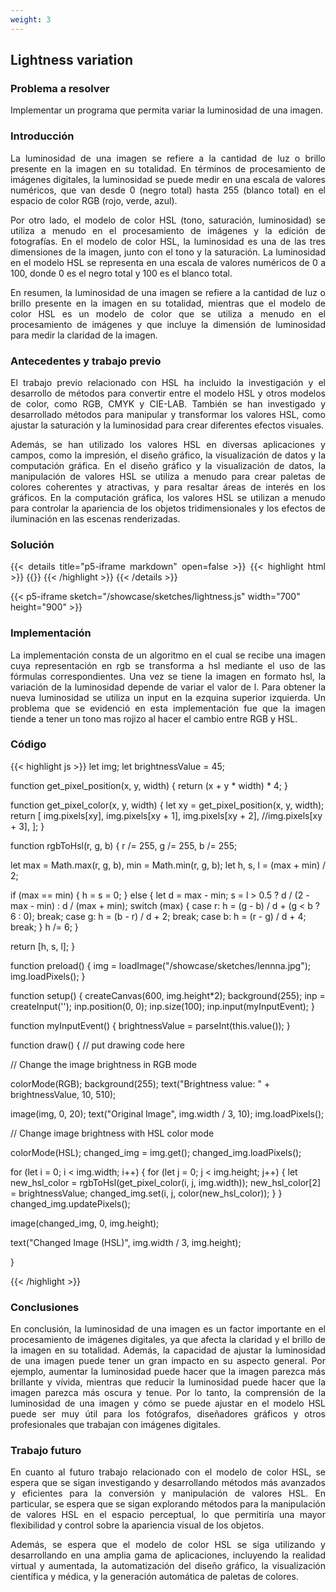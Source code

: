 ```yaml
---
weight: 3
---
```

## Lightness variation




### Problema a resolver
Implementar un programa que permita variar la luminosidad de una imagen.

### Introducción
<p style="text-align: justify;">
La luminosidad de una imagen se refiere a la cantidad de luz o brillo presente en la imagen en su totalidad. En términos de procesamiento de imágenes digitales, la luminosidad se puede medir en una escala de valores numéricos, que van desde 0 (negro total) hasta 255 (blanco total) en el espacio de color RGB (rojo, verde, azul).
</p>
<p style="text-align: justify;">
Por otro lado, el modelo de color HSL (tono, saturación, luminosidad) se utiliza a menudo en el procesamiento de imágenes y la edición de fotografías. En el modelo de color HSL, la luminosidad es una de las tres dimensiones de la imagen, junto con el tono y la saturación. La luminosidad en el modelo HSL se representa en una escala de valores numéricos de 0 a 100, donde 0 es el negro total y 100 es el blanco total.
</p>

<p style="text-align: justify;">
En resumen, la luminosidad de una imagen se refiere a la cantidad de luz o brillo presente en la imagen en su totalidad, mientras que el modelo de color HSL es un modelo de color que se utiliza a menudo en el procesamiento de imágenes y que incluye la dimensión de luminosidad para medir la claridad de la imagen.
</p>

### Antecedentes y trabajo previo
<p style="text-align: justify;">
El trabajo previo relacionado con HSL ha incluido la investigación y el desarrollo de métodos para convertir entre el modelo HSL y otros modelos de color, como RGB, CMYK y CIE-LAB. También se han investigado y desarrollado métodos para manipular y transformar los valores HSL, como ajustar la saturación y la luminosidad para crear diferentes efectos visuales.
</p>
<p style="text-align: justify;">
Además, se han utilizado los valores HSL en diversas aplicaciones y campos, como la impresión, el diseño gráfico, la visualización de datos y la computación gráfica. En el diseño gráfico y la visualización de datos, la manipulación de valores HSL se utiliza a menudo para crear paletas de colores coherentes y atractivas, y para resaltar áreas de interés en los gráficos. En la computación gráfica, los valores HSL se utilizan a menudo para controlar la apariencia de los objetos tridimensionales y los efectos de iluminación en las escenas renderizadas.
</p>

### Solución
<p style="text-align: justify;">
{{< details title="p5-iframe markdown" open=false >}}
{{< highlight html >}}
{{</* p5-iframe sketch="/showcase/sketches/lightness.js" width="700" height="900" */>}}
{{< /highlight >}}
{{< /details >}}

{{< p5-iframe sketch="/showcase/sketches/lightness.js" width="700" height="900" >}}
</p>

### Implementación

<p style="text-align: justify;">
La implementación consta de un algoritmo en el cual se recibe una imagen cuya representación en rgb se transforma a hsl mediante el uso de las fórmulas
correspondientes. Una vez se tiene la imagen en formato hsl, la variación de la luminosidad depende de variar el valor de l. Para obtener la nueva luminosidad 
se utiliza un input en la ezquina superior izquierda. Un problema que se evidenció en esta implementación fue que la imagen tiende a tener un tono mas rojizo
al hacer el cambio entre RGB y HSL.
</p>

### Código
{{< highlight js >}}
let img;
let brightnessValue = 45;


function get_pixel_position(x, y, width) {
  return (x + y * width) * 4;
}

function get_pixel_color(x, y, width) {
  let xy = get_pixel_position(x, y, width);
  return [
    img.pixels[xy],
    img.pixels[xy + 1],
    img.pixels[xy + 2],
    //img.pixels[xy + 3],
  ];
}


function rgbToHsl(r, g, b) {
  r /= 255, g /= 255, b /= 255;

  let max = Math.max(r, g, b), min = Math.min(r, g, b);
  let h, s, l = (max + min) / 2;

  if (max == min) {
    h = s = 0;
  } else {
    let d = max - min;
    s = l > 0.5 ? d / (2 - max - min) : d / (max + min);
    switch (max) {
      case r: h = (g - b) / d + (g < b ? 6 : 0); break;
      case g: h = (b - r) / d + 2; break;
      case b: h = (r - g) / d + 4; break;
    }
    h /= 6;
  }

  return [h, s, l];
}

function preload() {
  img = loadImage("/showcase/sketches/lennna.jpg");
  img.loadPixels();
}

function setup() {
  createCanvas(600, img.height*2);
  background(255);
  inp = createInput('');
  inp.position(0, 0);
  inp.size(100);
  inp.input(myInputEvent);
}


function myInputEvent() {
  brightnessValue = parseInt(this.value());
}

function draw() {
  // put drawing code here  


  // Change the image brightness in RGB mode

  colorMode(RGB);
  background(255);
  text("Brightness value: " + brightnessValue, 10, 510);

  image(img, 0, 20);
  text("Original Image", img.width / 3, 10);
  img.loadPixels();
  

  // Change image brightness with HSL color mode

  colorMode(HSL);
  changed_img = img.get();
  changed_img.loadPixels();

  for (let i = 0; i < img.width; i++) {
    for (let j = 0; j < img.height; j++) {
      let new_hsl_color = rgbToHsl(get_pixel_color(i, j, img.width));
      new_hsl_color[2] = brightnessValue;
      changed_img.set(i, j, color(new_hsl_color));
    }
  }
  changed_img.updatePixels();

  image(changed_img, 0, img.height);

  text("Changed Image (HSL)", img.width / 3, img.height);

}

{{< /highlight >}}

### Conclusiones

<p style="text-align: justify;">
En conclusión, la luminosidad de una imagen es un factor importante en el procesamiento de imágenes digitales, ya que afecta la claridad y el brillo de la imagen en su totalidad.
Además, la capacidad de ajustar la luminosidad de una imagen puede tener un gran impacto en su aspecto general. Por ejemplo, aumentar la luminosidad puede hacer que la imagen parezca más brillante y vívida, mientras que reducir la luminosidad puede hacer que la imagen parezca más oscura y tenue. Por lo tanto, la comprensión de la luminosidad de una imagen y cómo se puede ajustar en el modelo HSL puede ser muy útil para los fotógrafos, diseñadores gráficos y otros profesionales que trabajan con imágenes digitales.
</p>

### Trabajo futuro
<p style="text-align: justify;">
En cuanto al futuro trabajo relacionado con el modelo de color HSL, se espera que se sigan investigando y desarrollando métodos más avanzados y eficientes para la conversión y manipulación de valores HSL. En particular, se espera que se sigan explorando métodos para la manipulación de valores HSL en el espacio perceptual, lo que permitiría una mayor flexibilidad y control sobre la apariencia visual de los objetos.
</p>
<p style="text-align: justify;">
Además, se espera que el modelo de color HSL se siga utilizando y desarrollando en una amplia gama de aplicaciones, incluyendo la realidad virtual y aumentada, la automatización del diseño gráfico, la visualización científica y médica, y la generación automática de paletas de colores.
</p>


